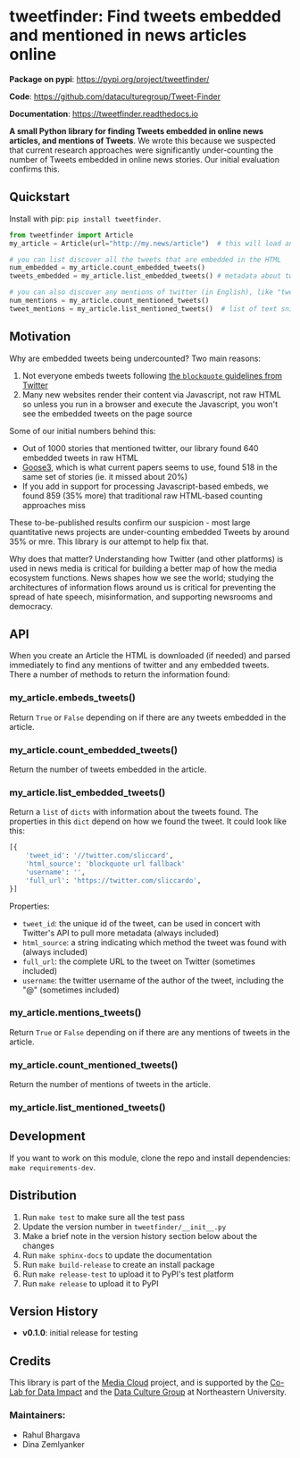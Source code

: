 tweetfinder: Find tweets embedded and mentioned in news articles online
=======================================================================

**Package on pypi**: https://pypi.org/project/tweetfinder/

**Code**: https://github.com/dataculturegroup/Tweet-Finder

**Documentation**: https://tweetfinder.readthedocs.io

**A small Python library for finding Tweets embedded in online news articles, and mentions of Tweets**. We wrote this
because we suspected that current research approaches were significantly under-counting the number of Tweets embedded 
in online news stories. Our initial evaluation confirms this.

Quickstart
----------

Install with pip: `pip install tweetfinder`.

```python
from tweetfinder import Article
my_article = Article(url="http://my.news/article")  # this will load and parse the article

# you can list discover all the tweets that are embedded in the HTML 
num_embedded = my_article.count_embedded_tweets()
tweets_embedded = my_article.list_embedded_tweets() # metadata about tweets that are embedded

# you can also discover any mentions of twitter (in English), like "tweeted that" or "in a retweet"
num_mentions = my_article.count_mentioned_tweets()
tweet_mentions = my_article.list_mentioned_tweets()  # list of text snippets that mention a tweet 
```


Motivation
----------

Why are embedded tweets being undercounted? Two main reasons:

1. Not everyone embeds tweets following [the `blockquote` guidelines from Twitter](https://help.twitter.com/en/using-twitter/how-to-embed-a-tweet) 
2. Many new websites render their content via Javascript, not raw HTML so unless you run in a browser and execute the 
    Javascript, you won't see the embedded tweets on the page source 

Some of our initial numbers behind this:  

* Out of 1000 stories that mentioned twitter, our library found 640 embedded tweets in raw HTML
* [Goose3](https://goose3.readthedocs.io/en/latest/), which is what current papers seems to use, found 518 in the same
   set of stories (ie. it missed about 20%)
* If you add in support for processing Javascript-based embeds, we found 859 (35% more) that traditional raw HTML-based
   counting approaches miss 
   
These to-be-published results confirm our suspicion - most large quantitative news projects are under-counting 
embedded Tweets by around 35% or mre. This library is our attempt to help fix that.

Why does that matter? Understanding how Twitter (and other platforms) is used in news media is critical for building
a better map of how the media ecosystem functions. News shapes how we see the world; studying the architectures of 
information flows around us is critical for preventing the spread of hate speech, misinformation, and supporting
newsrooms and democracy. 


API
---

When you create an Article the HTML is downloaded (if needed) and parsed immediately to find any mentions
of twitter and any embedded tweets. There a number of methods to return the information found:

### my_article.embeds_tweets()

Return `True` or `False` depending on if there are any tweets embedded in the article.

### my_article.count_embedded_tweets()

Return the number of tweets embedded in the article.

### my_article.list_embedded_tweets()

Return a `list` of `dicts` with information about the tweets found. The properties in this `dict` depend on how
we found the tweet. It could look like this:

```python
[{
    'tweet_id': '//twitter.com/sliccard',
    'html_source': 'blockquote url fallback'
    'username': '',
    'full_url': 'https://twitter.com/sliccardo',
}]
```

Properties:
  * `tweet_id`: the unique id of the tweet, can be used in concert with Twitter's API to pull more metadata (always included) 
  * `html_source`: a string indicating which method the tweet was found with (always included)
  * `full_url`: the complete URL to the tweet on Twitter (sometimes included)
  * `username`: the twitter username of the author of the tweet, including the "@" (sometimes included)

### my_article.mentions_tweets()

Return `True` or `False` depending on if there are any mentions of tweets in the article.

### my_article.count_mentioned_tweets()

Return the number of mentions of tweets in the article.

### my_article.list_mentioned_tweets()


Development
-----------

If you want to work on this module, clone the repo and install dependencies: `make requirements-dev`.

## Distribution

1. Run `make test` to make sure all the test pass
2. Update the version number in `tweetfinder/__init__.py`
3. Make a brief note in the version history section below about the changes
4. Run `make sphinx-docs` to update the documentation
4. Run `make build-release` to create an install package
5. Run `make release-test` to upload it to PyPI's test platform
6. Run `make release` to upload it to PyPI


Version History
---------------

* __v0.1.0__: initial release for testing


Credits
-------

This library is part of the [Media Cloud](https://mediacloud.org) project, and is supported by the 
[Co-Lab for Data Impact](https://camd.northeastern.edu/research-scholarship-creative-practice/co-laboratory-for-data-impact/)
and the [Data Culture Group](https://dataculturegroup.org) at Northeastern University.

### Maintainers:
 * Rahul Bhargava
 * Dina Zemlyanker

